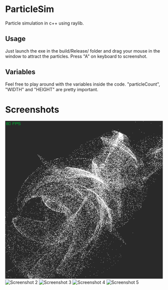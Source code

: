# ParticleSim
Particle simulation in c++ using raylib.

## Usage
Just launch the exe in the build/Release/ folder and drag your mouse in the window to attract the particles. Press "A" on keyboard to screenshot.

## Variables
Feel free to play around with the variables inside the code.
"particleCount", "WIDTH" and "HEIGHT" are pretty important.

# Screenshots
![Screenshot 1](https://raw.githubusercontent.com/0xIrakli/ParticleSim/master/build/Release/0.png?raw=true])
![Screenshot 2](https://raw.githubusercontent.com/0xIrakli/ParticleSim/master/build/Release/2.png])
![Screenshot 3](https://raw.githubusercontent.com/0xIrakli/ParticleSim/master/build/Release/4.png])
![Screenshot 4](https://raw.githubusercontent.com/0xIrakli/ParticleSim/master/build/Release/6.png])
![Screenshot 5](https://raw.githubusercontent.com/0xIrakli/ParticleSim/master/build/Release/7.png])
